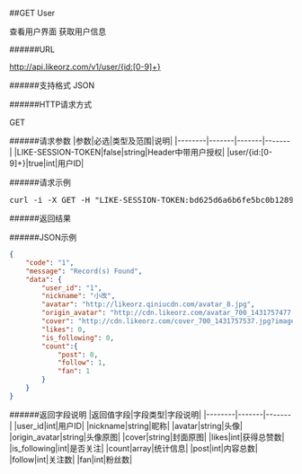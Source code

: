 ##GET User

查看用户界面 获取用户信息

######URL

http://api.likeorz.com/v1/user/{id:[0-9]+}

######支持格式
JSON

######HTTP请求方式

GET

######请求参数
|参数|必选|类型及范围|说明|
|--------|-------|-------|-------|
|LIKE-SESSION-TOKEN|false|string|Header中带用户授权|
|user/{id:[0-9]+}|true|int|用户ID|

######请求示例
<pre>
curl -i -X GET -H "LIKE-SESSION-TOKEN:bd625d6a6b6fe5bc0b128954ad5ca39d" http://api.likeorz.com/v2/user/1
</pre>

######返回结果

######JSON示例

```json
{
    "code": "1", 
    "message": "Record(s) Found", 
    "data": {
        "user_id": "1", 
        "nickname": "小改", 
        "avatar": "http://likeorz.qiniucdn.com/avatar_8.jpg", 
        "origin_avatar": "http://cdn.likeorz.com/avatar_700_1431757477.jpg?imageView2/1/w/1242/h/1242",
        "cover": "http://cdn.likeorz.com/cover_700_1431757537.jpg?imageView2/1/w/1242/h/1242",
        "likes": 0, 
        "is_following": 0,
        "count":{
            "post": 0,
            "follow": 1,
            "fan": 1
        }
    }
}
```

######返回字段说明
|返回值字段|字段类型|字段说明|
|--------|-------|-------|
|user_id|int|用户ID|
|nickname|string|昵称|
|avatar|string|头像|
|origin_avatar|string|头像原图|
|cover|string|封面原图|
|likes|int|获得总赞数|
|is_following|int|是否关注|
|count|array|统计信息|
|post|int|内容总数|
|follow|int|关注数|
|fan|int|粉丝数|